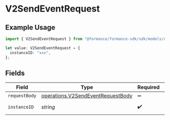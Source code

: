 # V2SendEventRequest

## Example Usage

```typescript
import { V2SendEventRequest } from "@formance/formance-sdk/sdk/models/operations";

let value: V2SendEventRequest = {
  instanceID: "xxx",
};
```

## Fields

| Field                                                                                         | Type                                                                                          | Required                                                                                      | Description                                                                                   | Example                                                                                       |
| --------------------------------------------------------------------------------------------- | --------------------------------------------------------------------------------------------- | --------------------------------------------------------------------------------------------- | --------------------------------------------------------------------------------------------- | --------------------------------------------------------------------------------------------- |
| `requestBody`                                                                                 | [operations.V2SendEventRequestBody](../../../sdk/models/operations/v2sendeventrequestbody.md) | :heavy_minus_sign:                                                                            | N/A                                                                                           |                                                                                               |
| `instanceID`                                                                                  | *string*                                                                                      | :heavy_check_mark:                                                                            | The instance id                                                                               | xxx                                                                                           |